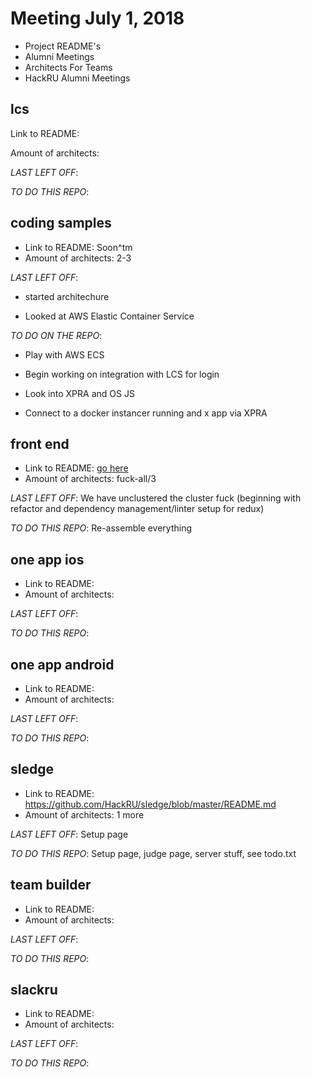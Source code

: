 # Meeting July 1, 2018

* Project README's
* Alumni Meetings
* Architects For Teams
* HackRU Alumni Meetings

## lcs
Link to README: 

Amount of architects:

_LAST LEFT OFF_:

_TO DO THIS REPO_:

## coding samples
* Link to README: Soon^tm
* Amount of architects: 2-3

_LAST LEFT OFF_: 

- started architechure

- Looked at AWS Elastic Container Service


_TO DO ON THE REPO_:

- Play with AWS ECS

- Begin working on integration with LCS for login

- Look into XPRA and OS JS

- Connect to a docker instancer running and x app via XPRA


## front end
* Link to README: [go here](https://github.com/HackRU/frontend/tree/bastard) 
* Amount of architects: fuck-all/3 

_LAST LEFT OFF_: We have unclustered the cluster fuck (beginning with refactor and dependency management/linter setup for redux)

_TO DO THIS REPO_: Re-assemble everything

## one app ios
* Link to README: 
* Amount of architects:

_LAST LEFT OFF_:

_TO DO THIS REPO_:

## one app android
* Link to README: 
* Amount of architects:

_LAST LEFT OFF_:

_TO DO THIS REPO_:

## sledge
* Link to README: https://github.com/HackRU/sledge/blob/master/README.md
* Amount of architects: 1 more

_LAST LEFT OFF_: Setup page

_TO DO THIS REPO_: Setup page, judge page, server stuff, see todo.txt

## team builder
* Link to README: 
* Amount of architects:

_LAST LEFT OFF_:

_TO DO THIS REPO_:

## slackru
* Link to README: 
* Amount of architects:

_LAST LEFT OFF_:

_TO DO THIS REPO_:

